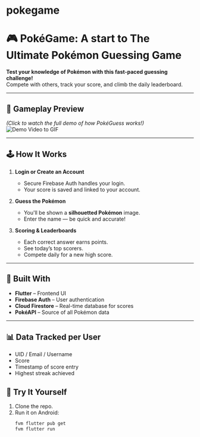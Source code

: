 # pokegame
# 🎮 PokéGame: A start to The Ultimate Pokémon Guessing Game

**Test your knowledge of Pokémon with this fast-paced guessing challenge!**  
Compete with others, track your score, and climb the daily leaderboard.

---

## 🎥 Gameplay Preview
*(Click to watch the full demo of how PokéGuess works!)*
![Demo Video to GIF](https://github.com/user-attachments/assets/c70ee4d0-2dfb-4617-85eb-947d318c329a)

---

## 🕹️ How It Works

1. **Login or Create an Account**
    - Secure Firebase Auth handles your login.
    - Your score is saved and linked to your account.

2. **Guess the Pokémon**
    - You'll be shown a **silhouetted Pokémon** image.
    - Enter the name — be quick and accurate!

3. **Scoring & Leaderboards**
    - Each correct answer earns points.
    - See today’s top scorers.
    - Compete daily for a new high score.

---

## 🧠 Built With

- **Flutter** – Frontend UI
- **Firebase Auth** – User authentication
- **Cloud Firestore** – Real-time database for scores
- **PokéAPI** – Source of all Pokémon data

---

## 📊 Data Tracked per User

- UID / Email / Username
- Score
- Timestamp of score entry
- Highest streak achieved

## 🚀 Try It Yourself

1. Clone the repo.
2. Run it on Android:
   ```bash
   fvm flutter pub get
   fvm flutter run
